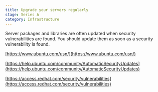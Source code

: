 ```yaml
---
title: Upgrade your servers regularly
stage: Series A
category: Infrastructure
---
```

Server packages and libraries are often updated when security vulnerabilities are found. You should update them as soon as a security vulnerability is found.

[https://www.ubuntu.com/usn/](https://www.ubuntu.com/usn/)

[https://help.ubuntu.com/community/AutomaticSecurityUpdates](https://help.ubuntu.com/community/AutomaticSecurityUpdates)

[https://access.redhat.com/security/vulnerabilities](https://access.redhat.com/security/vulnerabilities)

